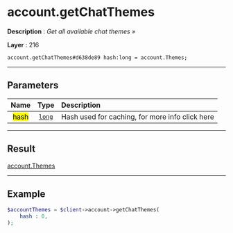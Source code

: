 # account.getChatThemes

**Description** : *Get all available chat themes &raquo;*

**Layer** : 216

```tl
account.getChatThemes#d638de89 hash:long = account.Themes;
```

---

## Parameters

| Name | Type | Description |
| :---: | :---: | :--- |
| <mark>hash</mark> | [`long`](type/long) | Hash used for caching, for more info click here |

---

## Result

[account.Themes](type/account.Themes)

---

## Example

```php
$accountThemes = $client->account->getChatThemes(
	hash : 0,
);
```